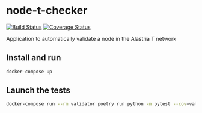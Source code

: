 # node-t-checker

[![Build Status](https://travis-ci.org/alastria/node-t-checker.svg?branch=master)](https://travis-ci.org/alastria/node-t-checker)
[![Coverage Status](https://coveralls.io/repos/github/javaguirre/node-t-checker/badge.svg?branch=master)](https://coveralls.io/github/javaguirre/node-t-checker?branch=master)

Application to automatically validate a node in the Alastria T network

## Install and run

```bash
docker-compose up
```

## Launch the tests

``` bash
docker-compose run --rm validator poetry run python -m pytest --cov=validator
```
